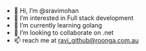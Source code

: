 - 👋 Hi, I’m @sravimohan
- 👀 I’m interested in Full stack development
- 🌱 I’m currently learning golang
- 💞️ I’m looking to collaborate on .net
- 📫 reach me at ravi_github@roonga.com.au

<!---
sravimohan/sravimohan is a ✨ special ✨ repository because its `README.md` (this file) appears on your GitHub profile.
You can click the Preview link to take a look at your changes.
--->
